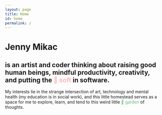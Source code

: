 ```yaml
---
layout: page
title: Home
id: home
permalink: /
---
```


# <span class="rainbow big">Jenny Mikac</span>

## is an artist and coder thinking about raising good human beings, mindful productivity, creativity, and putting the <span style="color: #ffb6b9">🌸 soft</span> in software.

My interests lie in the strange intersection of art, technology and mental health (my education is in social work), and this little homestead serves as a space for me to explore, learn, and tend to this weird little <span style="color: #6DBA82">🌿 garden</span> of thoughts.

<style>
  .wrapper {
    max-width: 46em;
  }
</style>
